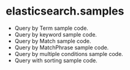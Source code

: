 # elasticsearch.samples

- Query by Term sample code.
- Query by keyword sample code.
- Query by Match sample code.
- Query by MatchPhrase sample code.
- Query by multiple conditions sample code.
- Query with sorting sample code.